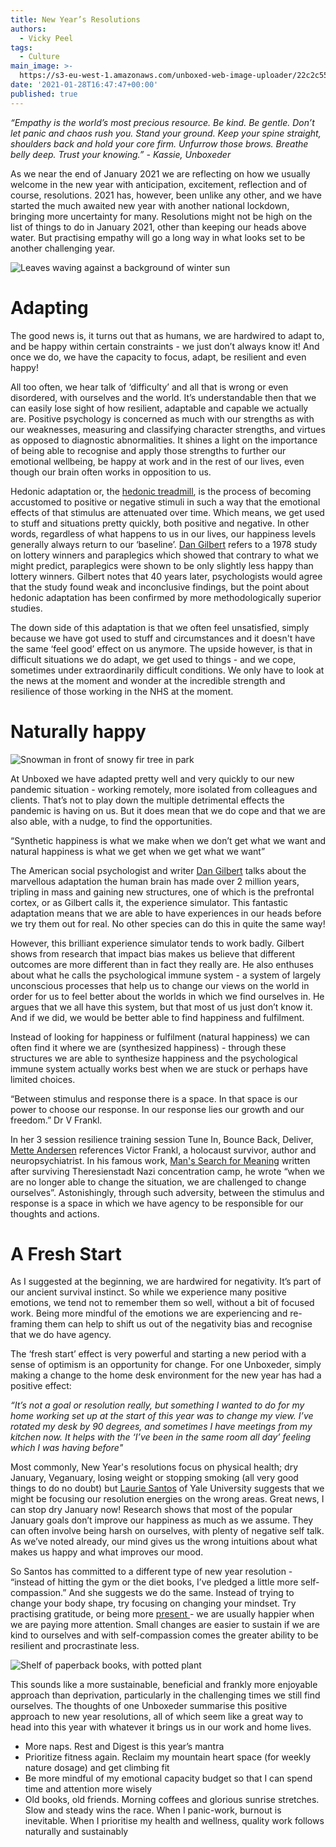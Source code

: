 ```yaml
---
title: New Year’s Resolutions
authors:
  - Vicky Peel
tags:
  - Culture
main_image: >-
  https://s3-eu-west-1.amazonaws.com/unboxed-web-image-uploader/22c2c556e852b3659010e2593e54c1e1.jpg
date: '2021-01-28T16:47:47+00:00'
published: true
---
```

_“Empathy is the world’s most precious resource. Be kind. Be gentle. Don’t let panic and chaos rush you. Stand your ground. Keep your spine straight, shoulders back and hold your core firm. Unfurrow those brows. Breathe belly deep. Trust your knowing.” - Kassie, Unboxeder_

As we near the end of January 2021 we are reflecting on how we usually welcome in the new year with anticipation, excitement, reflection and of course, resolutions. 2021 has, however,  been unlike any other, and we have started the much awaited new year with another national lockdown, bringing more uncertainty for many. Resolutions might not be high on the list of things to do in January 2021, other than keeping our heads above water. But practising empathy will go a long way in what looks set to be another challenging year.

![Leaves waving against a background of winter sun](https://s3-eu-west-1.amazonaws.com/unboxed-web-image-uploader/22c2c556e852b3659010e2593e54c1e1.jpg)

# Adapting

The good news is, it turns out that as humans, we are hardwired to adapt to, and be happy within certain constraints -  we just don’t always know it! And once we do, we have the capacity to focus, adapt, be resilient and even happy!

All too often, we hear talk of ‘difficulty’ and all that is wrong or even disordered, with ourselves and the world. It’s understandable then that we can easily lose sight of how resilient, adaptable and capable we actually are. Positive psychology is concerned as much with our strengths as with our weaknesses, measuring and classifying character strengths, and virtues as opposed to diagnostic abnormalities. It shines a light on the importance of being able to recognise and apply those strengths to further our emotional wellbeing, be happy at work and in the rest of our lives, even though our brain often works in opposition to us.

Hedonic adaptation or, the [hedonic treadmill](https://positivepsychology.com/hedonic-treadmill/), is the process of becoming accustomed to positive or negative stimuli in such a way that the emotional effects of that stimulus are attenuated over time. Which means, we get used to stuff and situations pretty quickly, both positive and negative. In other words, regardless of what happens to us in our lives, our happiness levels generally always return to our ‘baseline’. [Dan Gilbert](https://blog.ted.com/ten-years-later-dan-gilbert-on-life-after-the-surprising-science-of-happiness/) refers to a 1978 study on lottery winners and paraplegics which showed that contrary to what we might predict, paraplegics were shown to be only slightly less happy than lottery winners. Gilbert notes that 40 years later, psychologists would agree that the study found weak and inconclusive findings, but the point about hedonic adaptation has been confirmed by more methodologically superior studies.

The down side of this adaptation is that we often feel unsatisfied,  simply because we have got used to stuff and circumstances and it doesn't have the same ‘feel good’ effect on us anymore. The upside however, is  that in difficult situations we do adapt, we get used to things - and we cope, sometimes under extraordinarily difficult conditions. We only have to look at the news at the moment and wonder at the incredible strength and resilience of those working in the NHS at the moment.

# Naturally happy

![Snowman in front of snowy fir tree in park](https://s3-eu-west-1.amazonaws.com/unboxed-web-image-uploader/ca714124986ac76b69e39107f79cd3c7.png)

At Unboxed we have adapted pretty well and very quickly to our new pandemic situation - working remotely, more isolated from colleagues and clients. That’s not to play down the multiple detrimental effects the pandemic is having on us. But it does mean that we do cope and that we are also able, with a nudge, to find the opportunities.

“Synthetic happiness is what we make when we don’t get what we want and natural happiness is what we get when we get what we want”

The American social psychologist and writer [Dan Gilbert](https://www.ted.com/talks/dan_gilbert_the_surprising_science_of_happiness?language=en#t-1242850) talks about the marvellous adaptation the human brain has made over 2 million years, tripling in mass and gaining new structures, one of which is the prefrontal cortex, or as Gilbert calls it, the experience simulator. This fantastic adaptation means that we are able to have experiences in our heads before we try them out for real. No other species can do this in quite the same way! 

However, this brilliant experience simulator tends to work badly.  Gilbert shows from research that impact bias makes us believe that different outcomes are more different than in fact they really are. He also enthuses about what he calls the psychological immune system - a system of largely unconscious processes that help us to change our views on the world in order for us to feel better about the worlds in which we find ourselves in. He argues that we all have this system, but that most of us just don’t know it. And if we did, we would be better able to find happiness and fulfilment.

Instead of looking for happiness or fulfilment (natural happiness) we can often find it where we are (synthesized happiness) - through these structures we are able to synthesize happiness and the psychological immune system actually works best when we are stuck or perhaps have limited choices.

“Between stimulus and response there is a space. In that space is our power to choose our response. In our response lies our growth and our freedom.” Dr V Frankl.

In her 3 session resilience training session Tune In, Bounce Back, Deliver,  [Mette Andersen](https://www.linkedin.com/in/mette-andersen-910aa7a/?originalSubdomain=uk) references Victor Frankl, a holocaust survivor, author and neuropsychiatrist. In his famous work, [Man's Search for Meaning](https://www.amazon.co.uk/Mans-Search-Meaning-classic-Holocaust/dp/1844132390) written after surviving Theresienstadt Nazi concentration camp, he wrote “when we are no longer able to change the situation, we are challenged to change ourselves”. Astonishingly, through such adversity, between the stimulus and response is a space in which we have agency to be responsible for our thoughts and actions.

# A Fresh Start

As I suggested at the beginning, we are hardwired for negativity. It’s part of our ancient survival instinct. So while we experience many positive emotions, we tend not to remember them so well, without a bit of focused work. Being more mindful of the emotions we are experiencing and re-framing them can help to shift us out of the negativity bias and recognise that we do have agency. 

The ‘fresh start’ effect is very powerful and starting a new period with a sense of optimism is an opportunity for change. For one Unboxeder, simply making a change to the home desk environment for the new year has had a positive effect:

_“It’s not a goal or resolution really, but something I wanted to do for my home working set up at the start of this year was to change my view. I’ve rotated my desk by 90 degrees, and sometimes I have meetings from my kitchen now. It helps with the ‘I’ve been in the same room all day’ feeling which I was having before"_

Most commonly,  New Year's resolutions focus on physical health; dry January, Veganuary, losing weight or stopping smoking (all very good things to do no doubt) but [Laurie Santos](https://www.theguardian.com/lifeandstyle/2021/jan/08/i-teach-a-course-on-happiness-at-yale-this-is-how-to-make-the-most-of-your-resolutions?CMP=Share_iOSApp_Other) of Yale University suggests that we might be focusing our resolution energies on the wrong areas. Great news, I can stop dry January now! Research shows that most of the popular January goals don’t improve our happiness as much as we assume. They can often involve being harsh on ourselves, with plenty of negative self talk. As we’ve noted already, our mind gives us the wrong intuitions about what makes us happy and what improves our mood. 

So Santos has committed to a different type of new year resolution - “instead of hitting the gym or the diet books, I’ve pledged a little more self-compassion.” And she suggests we do the same. Instead of trying to change your body shape, try focusing on changing your mindset. Try practising gratitude, or being more [present ](https://science.sciencemag.org/content/330/6006/932.abstract)- we are usually happier when we are paying more attention. Small changes are easier to sustain if we are kind to ourselves  and with self-compassion comes the greater ability to be resilient and procrastinate less. 

![Shelf of paperback books, with potted plant](https://s3-eu-west-1.amazonaws.com/unboxed-web-image-uploader/d9fd130535f173bf8498b5526ebf2c64.jpg)

This sounds like a more sustainable, beneficial and frankly more enjoyable approach than deprivation, particularly in the challenging times we still find ourselves. The thoughts of one Unboxeder summarise this positive approach to new year resolutions, all of which seem like a great way to head into this year with whatever it brings us in our work and home lives. 

* More naps. Rest and Digest is this year’s mantra
* Prioritize fitness again. Reclaim my mountain heart space (for weekly nature dosage) and get climbing fit
* Be more mindful of my emotional capacity budget so that I can spend time and attention more wisely
* Old books, old friends. Morning coffees and glorious sunrise stretches. Slow and steady wins the race. When I panic-work, burnout is inevitable. When I prioritise my health and wellness, quality work follows naturally and sustainably
